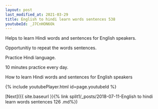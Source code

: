 ```yaml
---
layout: post
last_modified_at: 2021-03-29
title: English to hindi learn words sentences 538 
youtubeId: _J7CnHON6Ok
---
```

 
 
Helps to learn Hindi words and sentences for English speakers.

Opportunitiy to repeat the words sentences. 

Practice Hindi language. 
 
10 minutes practice every day. 
 
How to learn Hindi words and sentences for English speakers 
 
{% include youtubePlayer.html id=page.youtubeId %}
 
 
[Next]({{ site.baseurl }}{% link  split1/_posts/2018-07-11-English to hindi learn words sentences 126 .md%})
 
